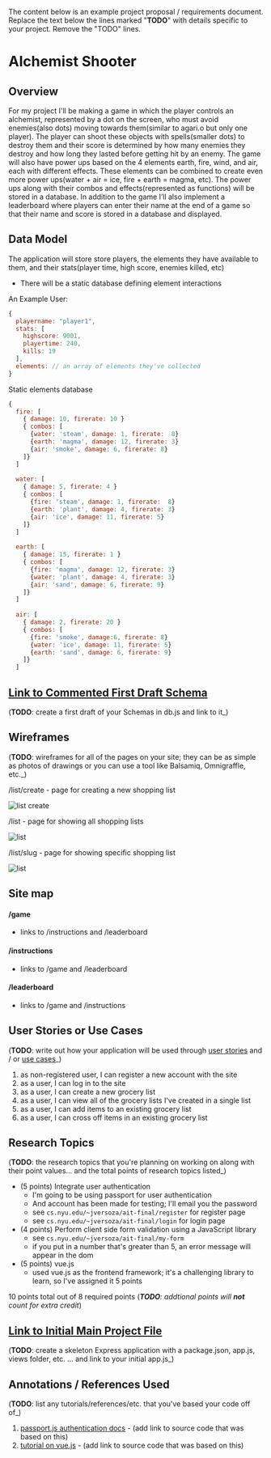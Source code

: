 The content below is an example project proposal / requirements document. Replace the text below the lines marked "__TODO__" with details specific to your project. Remove the "TODO" lines.


# Alchemist Shooter

## Overview

For my project I'll be making a game in which the player controls an alchemist, represented by a dot on the screen, who must avoid enemies(also dots) moving towards them(similar to agari.o but only one player). The player can shoot these objects with spells(smaller dots) to destroy them and their score is determined by how many enemies they destroy and how long they lasted before getting hit by an enemy. The game will also have power ups based on the 4 elements earth, fire, wind, and air, each with different effects. These elements can be combined to create even more power ups(water + air = ice, fire + earth = magma, etc). The power ups along with their combos and effects(represented as functions) will be stored in a database. In addition to the game I’ll also implement a leaderboard where players can enter their name at the end of a game so that their name and score is stored in a database and displayed.




## Data Model


The application will store store players, the elements they have available to them, and their stats(player time, high score, enemies killed, etc)

* There will be a static database defining element interactions


An Example User:

```javascript
{
  playername: "player1",
  stats: [
    highscore: 9001,
    playertime: 240,
    kills: 19
  ],
  elements: // an array of elements they've collected
}
```

Static elements database

```javascript
{
  fire: [
    { damage: 10, firerate: 10 }
    { combos: [
      {water: 'steam', damage: 1, firerate:  8}
      {earth: 'magma', damage: 12, firerate: 3}
      {air: 'smoke', damage: 6, firerate: 8}
    ]}
  ]
  
  water: [
    { damage: 5, firerate: 4 }
    { combos: [
      {fire: 'steam', damage: 1, firerate:  8}
      {earth: 'plant', damage: 4, firerate: 3}
      {air: 'ice', damage: 11, firerate: 5}
    ]}
  ]
  
  earth: [
    { damage: 15, firerate: 1 }
    { combos: [
      {fire: 'magma', damage: 12, firerate: 3}
      {water: 'plant', damage: 4, firerate: 3}
      {air: 'sand', damage: 6, firerate: 9}
    ]}
  ]
  
  air: [
    { damage: 2, firerate: 20 }
    { combos: [
      {fire: 'smoke', damage:6, firerate: 8}
      {water: 'ice', damage: 11, firerate: 5}
      {earth: 'sand', damage: 6, firerate: 9}
    ]}
  ]
```


## [Link to Commented First Draft Schema](db.js) 

(__TODO__: create a first draft of your Schemas in db.js and link to it_)

## Wireframes

(__TODO__: wireframes for all of the pages on your site; they can be as simple as photos of drawings or you can use a tool like Balsamiq, Omnigraffle, etc._)

/list/create - page for creating a new shopping list

![list create](documentation/list-create.png)

/list - page for showing all shopping lists

![list](documentation/list.png)

/list/slug - page for showing specific shopping list

![list](documentation/list-slug.png)

## Site map

#### /game
- links to /instructions and /leaderboard

#### /instructions
- links to /game and /leaderboard

#### /leaderboard
- links to /game and /instructions


## User Stories or Use Cases

(__TODO__: write out how your application will be used through [user stories](http://en.wikipedia.org/wiki/User_story#Format) and / or [use cases](https://www.mongodb.com/download-center?jmp=docs&_ga=1.47552679.1838903181.1489282706#previous)_)

1. as non-registered user, I can register a new account with the site
2. as a user, I can log in to the site
3. as a user, I can create a new grocery list
4. as a user, I can view all of the grocery lists I've created in a single list
5. as a user, I can add items to an existing grocery list
6. as a user, I can cross off items in an existing grocery list

## Research Topics

(__TODO__: the research topics that you're planning on working on along with their point values... and the total points of research topics listed_)

* (5 points) Integrate user authentication
    * I'm going to be using passport for user authentication
    * And account has been made for testing; I'll email you the password
    * see <code>cs.nyu.edu/~jversoza/ait-final/register</code> for register page
    * see <code>cs.nyu.edu/~jversoza/ait-final/login</code> for login page
* (4 points) Perform client side form validation using a JavaScript library
    * see <code>cs.nyu.edu/~jversoza/ait-final/my-form</code>
    * if you put in a number that's greater than 5, an error message will appear in the dom
* (5 points) vue.js
    * used vue.js as the frontend framework; it's a challenging library to learn, so I've assigned it 5 points

10 points total out of 8 required points (___TODO__: addtional points will __not__ count for extra credit_)


## [Link to Initial Main Project File](app.js) 

(__TODO__: create a skeleton Express application with a package.json, app.js, views folder, etc. ... and link to your initial app.js_)

## Annotations / References Used

(__TODO__: list any tutorials/references/etc. that you've based your code off of_)

1. [passport.js authentication docs](http://passportjs.org/docs) - (add link to source code that was based on this)
2. [tutorial on vue.js](https://vuejs.org/v2/guide/) - (add link to source code that was based on this)

